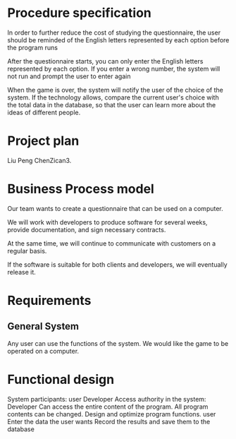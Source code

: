 # Procedure specification 
In order to further reduce the cost of studying the questionnaire, the user should be reminded of the English letters represented by each option before the program runs

After the questionnaire starts, you can only enter the English letters represented by each option. If you enter a wrong number, the system will not run and prompt the user to enter again

When the game is over, the system will notify the user of the choice of the system. If the technology allows, compare the current user's choice with the total data in the database, so that the user can learn more about the ideas of different people.

# Project plan
Liu Peng ChenZican3. 

# Business Process model
Our team wants to create a questionnaire that can be used on a computer. 

We will work with developers to produce software for several weeks, provide documentation, and sign necessary contracts. 

At the same time, we will continue to communicate with customers on a regular basis. 

If the software is suitable for both clients and developers, we will eventually release it.

# Requirements
## General System
Any user can use the functions of the system. We would like the game to be operated on a computer.

# Functional design
System participants:
user
Developer
Access authority in the system:
Developer
Can access the entire content of the program.
All program contents can be changed.
Design and optimize program functions.
user
Enter the data the user wants
Record the results and save them to the database
